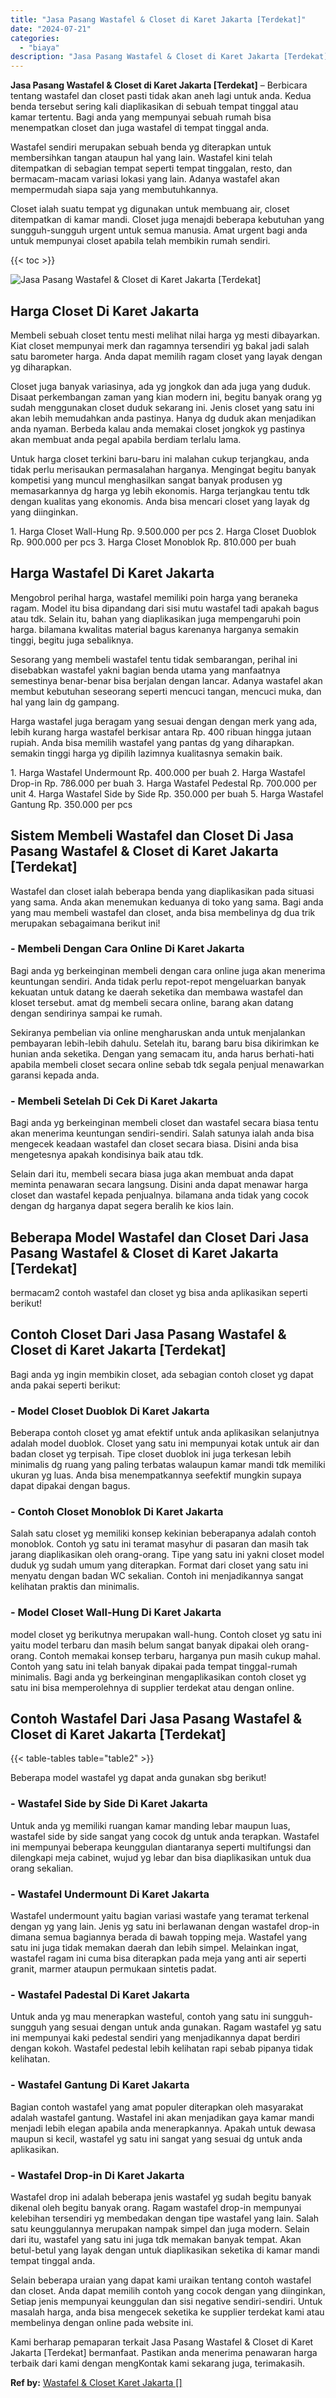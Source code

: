 ```yaml
---
title: "Jasa Pasang Wastafel & Closet di Karet Jakarta [Terdekat]"
date: "2024-07-21"
categories: 
  - "biaya"
description: "Jasa Pasang Wastafel & Closet di Karet Jakarta [Terdekat]. Kami berharap pemaparan terkait Jasa Pasang Wastafel & Closet di Karet Jakarta [Terdekat] berman..."
---
```


**Jasa Pasang Wastafel & Closet di Karet Jakarta \[Terdekat\]** – Berbicara tentang wastafel dan closet pasti tidak akan aneh lagi untuk anda. Kedua benda tersebut sering kali diaplikasikan di sebuah tempat tinggal atau kamar tertentu. Bagi anda yang mempunyai sebuah rumah bisa menempatkan closet dan juga wastafel di tempat tinggal anda.

Wastafel sendiri merupakan sebuah benda yg diterapkan untuk membersihkan tangan ataupun hal yang lain. Wastafel kini telah ditempatkan di sebagian tempat seperti tempat tinggalan, resto, dan bermacam-macam variasi lokasi yang lain. Adanya wastafel akan mempermudah siapa saja yang membutuhkannya.

Closet ialah suatu tempat yg digunakan untuk membuang air, closet ditempatkan di kamar mandi. Closet juga menajdi beberapa kebutuhan yang sungguh-sungguh urgent untuk semua manusia. Amat urgent bagi anda untuk mempunyai closet apabila telah membikin rumah sendiri.

{{< toc >}}

![Jasa Pasang Wastafel & Closet di Karet Jakarta [Terdekat]](/images/wastafel-closet-murah50.png)

## Harga Closet Di Karet Jakarta

Membeli sebuah closet tentu mesti melihat nilai harga yg mesti dibayarkan. Kiat closet mempunyai merk dan ragamnya tersendiri yg bakal jadi salah satu barometer harga. Anda dapat memilih ragam closet yang layak dengan yg diharapkan.

Closet juga banyak variasinya, ada yg jongkok dan ada juga yang duduk. Disaat perkembangan zaman yang kian modern ini, begitu banyak orang yg sudah menggunakan closet duduk sekarang ini. Jenis closet yang satu ini akan lebih memudahkan anda pastinya. Hanya dg duduk akan menjadikan anda nyaman. Berbeda kalau anda memakai closet jongkok yg pastinya akan membuat anda pegal apabila berdiam terlalu lama.

Untuk harga closet terkini baru-baru ini malahan cukup terjangkau, anda tidak perlu merisaukan permasalahan harganya. Mengingat begitu banyak kompetisi yang muncul menghasilkan sangat banyak produsen yg memasarkannya dg harga yg lebih ekonomis. Harga terjangkau tentu tdk dengan kualitas yang ekonomis. Anda bisa mencari closet yang layak dg yang diinginkan.

1\. Harga Closet Wall-Hung Rp. 9.500.000 per pcs 2. Harga Closet Duoblok Rp. 900.000 per pcs 3. Harga Closet Monoblok Rp. 810.000 per buah

## Harga Wastafel Di Karet Jakarta

Mengobrol perihal harga, wastafel memiliki poin harga yang beraneka ragam. Model itu bisa dipandang dari sisi mutu wastafel tadi apakah bagus atau tdk. Selain itu, bahan yang diaplikasikan juga mempengaruhi poin harga. bilamana kwalitas material bagus karenanya harganya semakin tinggi, begitu juga sebaliknya.

Sesorang yang membeli wastafel tentu tidak sembarangan, perihal ini disebabkan wastafel yakni bagian benda utama yang manfaatnya semestinya benar-benar bisa berjalan dengan lancar. Adanya wastafel akan membut kebutuhan seseorang seperti mencuci tangan, mencuci muka, dan hal yang lain dg gampang.

Harga wastafel juga beragam yang sesuai dengan dengan merk yang ada, lebih kurang harga wastafel berkisar antara Rp. 400 ribuan hingga jutaan rupiah. Anda bisa memilih wastafel yang pantas dg yang diharapkan. semakin tinggi harga yg dipilih lazimnya kualitasnya semakin baik.

1\. Harga Wastafel Undermount Rp. 400.000 per buah 2. Harga Wastafel Drop-in Rp. 786.000 per buah 3. Harga Wastafel Pedestal Rp. 700.000 per unit 4. Harga Wastafel Side by Side Rp. 350.000 per buah 5. Harga Wastafel Gantung Rp. 350.000 per pcs

## Sistem Membeli Wastafel dan Closet Di Jasa Pasang Wastafel & Closet di Karet Jakarta \[Terdekat\]

Wastafel dan closet ialah beberapa benda yang diaplikasikan pada situasi yang sama. Anda akan menemukan keduanya di toko yang sama. Bagi anda yang mau membeli wastafel dan closet, anda bisa membelinya dg dua trik merupakan sebagaimana berikut ini!

### \- Membeli Dengan Cara Online Di Karet Jakarta

Bagi anda yg berkeinginan membeli dengan cara online juga akan menerima keuntungan sendiri. Anda tidak perlu repot-repot mengeluarkan banyak kekuatan untuk datang ke daerah seketika dan membawa wastafel dan kloset tersebut. amat dg membeli secara online, barang akan datang dengan sendirinya sampai ke rumah.

Sekiranya pembelian via online mengharuskan anda untuk menjalankan pembayaran lebih-lebih dahulu. Setelah itu, barang baru bisa dikirimkan ke hunian anda seketika. Dengan yang semacam itu, anda harus berhati-hati apabila membeli closet secara online sebab tdk segala penjual menawarkan garansi kepada anda.

### \- Membeli Setelah Di Cek Di Karet Jakarta

Bagi anda yg berkeinginan membeli closet dan wastafel secara biasa tentu akan menerima keuntungan sendiri-sendiri. Salah satunya ialah anda bisa mengecek keadaan wastafel dan closet secara biasa. Disini anda bisa mengetesnya apakah kondisinya baik atau tdk.

Selain dari itu, membeli secara biasa juga akan membuat anda dapat meminta penawaran secara langsung. Disini anda dapat menawar harga closet dan wastafel kepada penjualnya. bilamana anda tidak yang cocok dengan dg harganya dapat segera beralih ke kios lain.

## Beberapa Model Wastafel dan Closet Dari Jasa Pasang Wastafel & Closet di Karet Jakarta \[Terdekat\]

bermacam2 contoh wastafel dan closet yg bisa anda aplikasikan seperti berikut!

## Contoh Closet Dari Jasa Pasang Wastafel & Closet di Karet Jakarta \[Terdekat\]

Bagi anda yg ingin membikin closet, ada sebagian contoh closet yg dapat anda pakai seperti berikut:

### \- Model Closet Duoblok Di Karet Jakarta

Beberapa contoh closet yg amat efektif untuk anda aplikasikan selanjutnya adalah model duoblok. Closet yang satu ini mempunyai kotak untuk air dan badan closet yg terpisah. Tipe closet duoblok ini juga terkesan lebih minimalis dg ruang yang paling terbatas walaupun kamar mandi tdk memiliki ukuran yg luas. Anda bisa menempatkannya seefektif mungkin supaya dapat dipakai dengan bagus.

### \- Contoh Closet Monoblok Di Karet Jakarta

Salah satu closet yg memiliki konsep kekinian beberapanya adalah contoh monoblok. Contoh yg satu ini teramat masyhur di pasaran dan masih tak jarang diaplikasikan oleh orang-orang. Tipe yang satu ini yakni closet model duduk yg sudah umum yang diterapkan. Format dari closet yang satu ini menyatu dengan badan WC sekalian. Contoh ini menjadikannya sangat kelihatan praktis dan minimalis.

### \- Model Closet Wall-Hung Di Karet Jakarta

model closet yg berikutnya merupakan wall-hung. Contoh closet yg satu ini yaitu model terbaru dan masih belum sangat banyak dipakai oleh orang-orang. Contoh memakai konsep terbaru, harganya pun masih cukup mahal. Contoh yang satu ini telah banyak dipakai pada tempat tinggal-rumah minimalis. Bagi anda yg berkeinginan mengaplikasikan contoh closet yg satu ini bisa memperolehnya di supplier terdekat atau dengan online.

## Contoh Wastafel Dari Jasa Pasang Wastafel & Closet di Karet Jakarta \[Terdekat\]

{{< table-tables table="table2" >}}

Beberapa model wastafel yg dapat anda gunakan sbg berikut!

### \- Wastafel Side by Side Di Karet Jakarta

Untuk anda yg memiliki ruangan kamar manding lebar maupun luas, wastafel side by side sangat yang cocok dg untuk anda terapkan. Wastafel ini mempunyai beberapa keunggulan diantaranya seperti multifungsi dan dilengkapi meja cabinet, wujud yg lebar dan bisa diaplikasikan untuk dua orang sekalian.

### \- Wastafel Undermount Di Karet Jakarta

Wastafel undermount yaitu bagian variasi wastafe yang teramat terkenal dengan yg yang lain. Jenis yg satu ini berlawanan dengan wastafel drop-in dimana semua bagiannya berada di bawah topping meja. Wastafel yang satu ini juga tidak memakan daerah dan lebih simpel. Melainkan ingat, wastafel ragam ini cuma bisa diterapkan pada meja yang anti air seperti granit, marmer ataupun permukaan sintetis padat.

### \- Wastafel Padestal Di Karet Jakarta

Untuk anda yg mau menerapkan wasteful, contoh yang satu ini sungguh-sungguh yang sesuai dengan untuk anda gunakan. Ragam wastafel yg satu ini mempunyai kaki pedestal sendiri yang menjadikannya dapat berdiri dengan kokoh. Wastafel pedestal lebih kelihatan rapi sebab pipanya tidak kelihatan.

### \- Wastafel Gantung Di Karet Jakarta

Bagian contoh wastafel yang amat populer diterapkan oleh masyarakat adalah wastafel gantung. Wastafel ini akan menjadikan gaya kamar mandi menjadi lebih elegan apabila anda menerapkannya. Apakah untuk dewasa maupun si kecil, wastafel yg satu ini sangat yang sesuai dg untuk anda aplikasikan.

### \- Wastafel Drop-in Di Karet Jakarta

Wastafel drop ini adalah beberapa jenis wastafel yg sudah begitu banyak dikenal oleh begitu banyak orang. Ragam wastafel drop-in mempunyai kelebihan tersendiri yg membedakan dengan tipe wastafel yang lain. Salah satu keunggulannya merupakan nampak simpel dan juga modern. Selain dari itu, wastafel yang satu ini juga tdk memakan banyak tempat. Akan betul-betul yang layak dengan untuk diaplikasikan seketika di kamar mandi tempat tinggal anda.

Selain beberapa uraian yang dapat kami uraikan tentang contoh wastafel dan closet. Anda dapat memilih contoh yang cocok dengan yang diinginkan, Setiap jenis mempunyai keunggulan dan sisi negative sendiri-sendiri. Untuk masalah harga, anda bisa mengecek seketika ke supplier terdekat kami atau membelinya dengan online pada website ini.

Kami berharap pemaparan terkait Jasa Pasang Wastafel & Closet di Karet Jakarta \[Terdekat\] bermanfaat. Pastikan anda menerima penawaran harga terbaik dari kami dengan mengKontak kami sekarang juga, terimakasih.

**Ref by:** [Wastafel & Closet Karet Jakarta []](https://id.wikipedia.org/wiki/Wastafel)
